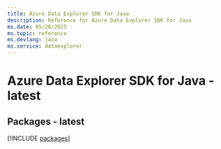 ```yaml
---
title: Azure Data Explorer SDK for Java
description: Reference for Azure Data Explorer SDK for Java
ms.date: 05/28/2025
ms.topic: reference
ms.devlang: java
ms.service: dataexplorer
---
```

# Azure Data Explorer SDK for Java - latest
## Packages - latest
[!INCLUDE [packages](data-explorer-index.md)]